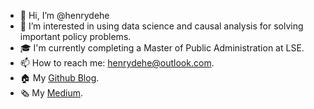 - 👋 Hi, I’m @henrydehe
- 👀 I’m interested in using data science and causal analysis for solving important policy problems.
- 🎓 I'm currently completing a Master of Public Administration at LSE.
- 📫 How to reach me: henrydehe@outlook.com.
- 🏠 My [Github Blog](https://henrydehe.github.io/).
- 🗞 My [Medium](https://medium.com/@henrydehe).
